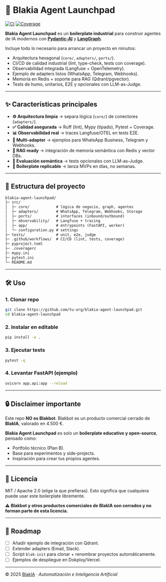 # 🚀 Blakia Agent Launchpad

[![CI](https://github.com/tu-org/blakia-agent-launchpad/actions/workflows/test.yml/badge.svg)](https://github.com/tu-org/blakia-agent-launchpad/actions/workflows/test.yml)
[![Coverage](https://tu-org.github.io/blakia-agent-launchpad/badges/coverage.svg)](https://tu-org.github.io/blakia-agent-launchpad/htmlcov/index.html)

**Blakia Agent Launchpad** es un **boilerplate industrial** para construir agentes de IA modernos con **[Pydantic-AI](https://github.com/pydantic/pydantic-ai)** y **[LangGraph](https://www.langchain.com/langgraph)**.  

Incluye todo lo necesario para arrancar un proyecto en minutos:  
- Arquitectura hexagonal (`core/`, `adapters/`, `ports/`).  
- CI/CD de calidad industrial (lint, type-check, tests con coverage).  
- Observabilidad integrada (Langfuse + OpenTelemetry).  
- Ejemplo de adapters listos (WhatsApp, Telegram, Webhooks).  
- Memoria en Redis + soporte para RAG (Qdrant/pgvector).  
- Tests de humo, unitarios, E2E y opcionales con LLM-as-Judge.  

---

## ✨ Características principales

- **⚙️ Arquitectura limpia** → separa lógica (`core/`) de conectores (`adapters/`).
- **✅ Calidad asegurada** → Ruff (lint), Mypy (tipado), Pytest + Coverage.
- **📊 Observabilidad real** → traces Langfuse/OTEL en tests E2E.
- **🤖 Multi-adapter** → ejemplos para WhatsApp Business, Telegram y Webhooks.
- **🧠 RAG ready** → integración de memoria semántica con Redis y vector DBs.
- **🧪 Evaluación semántica** → tests opcionales con LLM-as-Judge.
- **🚀 Boilerplate replicable** → lanza MVPs en días, no semanas.

---

## 📂 Estructura del proyecto

```txt
blakia-agent-launchpad/
├─ src/
│  ├─ core/            # lógica de negocio, graph, agentes
│  ├─ adapters/        # WhatsApp, Telegram, Webhooks, Storage
│  ├─ ports/           # interfaces (inbound/outbound)
│  ├─ observability/   # Langfuse + tracing
│  ├─ app/             # entrypoints (FastAPI, worker)
│  └─ configuration.py # settings
├─ tests/              # unit, e2e, judge
├─ .github/workflows/  # CI/CD (lint, tests, coverage)
├─ pyproject.toml
├─ .coveragerc
├─ mypy.ini
├─ pytest.ini
└─ README.md
````

---

## 🛠️ Uso

### 1. Clonar repo

```bash
git clone https://github.com/tu-org/blakia-agent-launchpad.git
cd blakia-agent-launchpad
```

### 2. Instalar en editable

```bash
pip install -e .
```

### 3. Ejecutar tests

```bash
pytest -q
```

### 4. Levantar FastAPI (ejemplo)

```bash
uvicorn app.api:app --reload
```

---

## 🔒 Disclaimer importante

Este repo **NO es Blakbot**.
Blakbot es un producto comercial cerrado de **BlakIA**, valorado en 4.500 €.

**Blakia Agent Launchpad** es solo un **boilerplate educativo y open-source**, pensado como:

* Portfolio técnico (Plan B).
* Base para experimentos y side-projects.
* Inspiración para crear tus propios agentes.

---

## 📜 Licencia

MIT / Apache 2.0 (elige la que prefieras).
Esto significa que cualquiera puede usar este boilerplate libremente.

⚠️ **Blakbot y otros productos comerciales de BlakIA son cerrados y no forman parte de esta licencia.**

---

## 🧭 Roadmap

* [ ] Añadir ejemplo de integración con Qdrant.
* [ ] Extender adapters (Email, Slack).
* [ ] Script `blak-init` para clonar + renombrar proyectos automáticamente.
* [ ] Ejemplos de despliegue en Dokploy/Vercel.

---

© 2025 [BlakIA](https://blakia.es) · *Automatización e Inteligencia Artificial*






